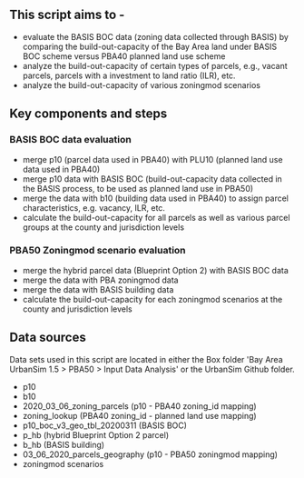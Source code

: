 ## This script aims to - 
* evaluate the BASIS BOC data (zoning data collected through BASIS) by comparing the build-out-capacity of the Bay Area land under BASIS BOC scheme versus PBA40 planned land use scheme
* analyze the build-out-capacity of certain types of parcels, e.g., vacant parcels, parcels with a investment to land ratio (ILR), etc. 
* analyze the build-out-capacity of various zoningmod scenarios

## Key components and steps
### BASIS BOC data evaluation
* merge p10 (parcel data used in PBA40) with PLU10 (planned land use data used in PBA40)
* merge p10 data with BASIS BOC (build-out-capacity data collected in the BASIS process, to be used as planned land use in PBA50)
* merge the data with b10 (building data used in PBA40) to assign parcel characteristics, e.g. vacancy, ILR, etc.
* calculate the build-out-capacity for all parcels as well as various parcel groups at the county and jurisdiction levels
### PBA50 Zoningmod scenario evaluation
* merge the hybrid parcel data (Blueprint Option 2) with BASIS BOC data
* merge the data with PBA zoningmod data
* merge the data with BASIS building data
* calculate the build-out-capacity for each zoningmod scenarios at the county and jurisdiction levels

## Data sources
Data sets used in this script are located in either the Box folder 'Bay Area UrbanSim 1.5 > PBA50 > Input Data Analysis' or the UrbanSim Github folder. 
* p10
* b10
* 2020_03_06_zoning_parcels (p10 - PBA40 zoning_id mapping)
* zoning_lookup (PBA40 zoning_id - planned land use mapping)
* p10_boc_v3_geo_tbl_20200311 (BASIS BOC)
* p_hb (hybrid Blueprint Option 2 parcel)
* b_hb (BASIS building)
* 03_06_2020_parcels_geography (p10 - PBA50 zoningmod mapping)
* zoningmod scenarios
